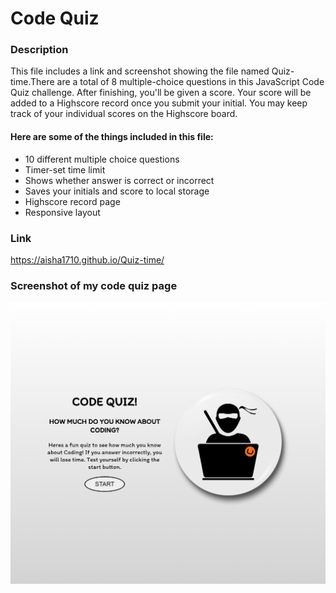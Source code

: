 # Code Quiz

### Description

This file includes a link and screenshot showing the file named Quiz-time.There are a total of 8 multiple-choice questions in this JavaScript Code Quiz challenge. After finishing, you'll be given a score. Your score will be added to a Highscore record once you submit your initial. You may keep track of your individual scores on the Highscore board.

#### Here are some of the things included in this file:

- 10 different multiple choice questions
- Timer-set time limit
- Shows whether answer is correct or incorrect
- Saves your initials and score to local storage
- Highscore record page
- Responsive layout

### Link

https://aisha1710.github.io/Quiz-time/

### Screenshot of my code quiz page

![screenshot of code quiz](./assets/images/127.0.0.1_5500_index.html.png)
